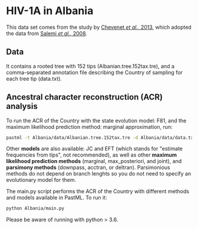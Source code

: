 # HIV-1A in Albania

This data set comes from the study by [Chevenet *et al.*, 2013](https://doi.org/10.1093/bioinformatics/btt010), which adopted the data from [Salemi *et al.*, 2008](https://doi.org/10.1371/journal.pone.0001390).

## Data

It contains a rooted tree with 152 tips (Albanian.tree.152tax.tre), 
and a comma-separated annotation file describing the Country of sampling for each tree tip (data.txt).

## Ancestral character reconstruction (ACR) analysis

To run the ACR of the Country with the state evolution model: F81, 
and the maximum likelihood prediction method: marginal approximation, run:
```bash
pastml -t Albania/data/Albanian.tree.152tax.tre -d Albania/data/data.txt -m F81 -p marginal_approx
```

Other __models__ are also available: JC and EFT (which stands for "estimate frequencies from tips", not recommended),
as well as other __maximum likelihood prediction methods__ (marginal, max_posteriori, and joint), 
and __parsimony methods__ (downpass, acctran, or deltran). 
Parsimonious methods do not depend on branch lenghts so you do not need to specify an evolutionary model for them.

The main.py script performs the ACR of the Country with different methods and models available in PastML.
To run it:
```bash
python Albania/main.py
```
Please be aware of running with python > 3.6.
